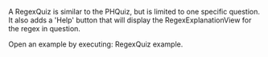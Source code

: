 A RegexQuiz is similar to the PHQuiz, but is limited to one specific question. It also adds a 'Help' button that will display the RegexExplanationView for the regex in question.

Open an example by executing: RegexQuiz example.